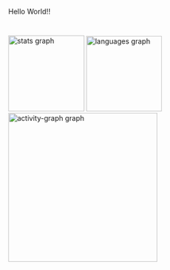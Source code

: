 <p align="left">Hello World!!</p>

###

<br clear="both">

<div align="left">
  <img src="https://github-readme-stats.vercel.app/api?username=CarlosEduardoMirandaSouza&hide_title=false&hide_rank=false&show_icons=true&include_all_commits=true&count_private=true&disable_animations=false&theme=default&locale=en&hide_border=false&order=1" height="153" alt="stats graph"  />
  <img src="https://github-readme-stats.vercel.app/api/top-langs?username=CarlosEduardoMirandaSouza&locale=en&hide_title=false&layout=compact&card_width=320&langs_count=5&theme=default&hide_border=false&order=2" height="152" alt="languages graph"  />
  <img src="https://github-readme-activity-graph.vercel.app/graph?username=CarlosEduardoMirandaSouza&radius=16&theme=minimal&area=true&order=5" height="300" alt="activity-graph graph"  />
</div>

###
